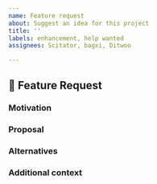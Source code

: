 ```yaml
---
name: Feature request
about: Suggest an idea for this project
title: ''
labels: enhancement, help wanted
assignees: Scitator, bagxi, Ditwoo

---
```


## 🚀 Feature Request
<!-- A clear and concise description of the feature proposal. -->


### Motivation
<!-- Please outline the motivation for the proposal. Is your feature request related to a problem? e.g., I'm always frustrated when [...]. If this is related to another GitHub issue, please link here too -->


### Proposal
<!-- A clear and concise description of what you want to happen. -->


### Alternatives
<!-- A clear and concise description of any alternative solutions or features you've considered. -->


### Additional context
<!-- Add any other context or screenshots about the feature request here. -->
